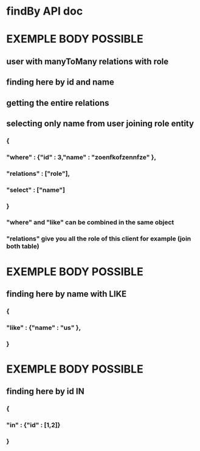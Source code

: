 # findBy API doc

# EXEMPLE BODY POSSIBLE

## user with manyToMany relations with role

## finding here by id and name

## getting the entire relations

## selecting only name from user joining role entity

### {

### "where" : {"id" : 3,"name" : "zoenfkofzennfze" },

### "relations" : ["role"],

### "select" : ["name"]

### }

### "where" and "like" can be combined in the same object

### "relations" give you all the role of this client for example (join both table)

###

# EXEMPLE BODY POSSIBLE

## finding here by name with LIKE

### {

### "like" : {"name" : "us" },

### }

# EXEMPLE BODY POSSIBLE

## finding here by id IN

### {

### "in" : {"id" : [1,2]}

### }
